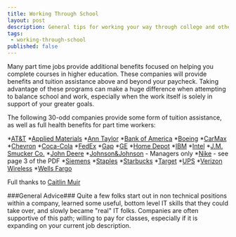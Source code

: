 ```yaml
---
title: Working Through School
layout: post
description: General tips for working your way through college and other higher-ed
tags:
 - working-through-school
published: false
---
```


Many part time jobs provide additional benefits focused on helping you complete courses in higher education. These companies will provide benefits and tuition assistance above and beyond your paycheck. Taking advantage of these programs can make a huge difference when attempting to balance school and work, especially when the work itself is solely in support of your greater goals.

The following 30-odd companies provide some form of tuition assistance, as well as full health benefits for part time workers:

*[AT&T](http://att.jobs/docs/Non_Management_Employee_Benefits.pdf)
*[Applied Materials](http://www.appliedmaterials.com/node/1471)
*[Ann Taylor](https://www.anncareers.com/assets/media/career-growth/2012%20BENEFITS_ONE_SHEET_FINAL.pdf)
*[Bank of America](https://www.acclarisbenefits.com/common/3_FT-H-456B_113_Tuition_Reimbursement_Form_FINAL.pdf)
*[Boeing](http://www.boeing.com/boeing/careers/collegecareers/learning_programs.page)
*[CarMax](http://www.carmax.com/enus/company-info/jobs-benefits.html#Tuition-Assistance)
*[Chevron](http://careers.chevron.com/brochures/E781.pdf)
*[Coca-Cola](http://www.coca-colacompany.com/careers/us-employee-benefits)
*[FedEx](http://about.van.fedex.com/recognition-programs)
*[Gap](http://www.gapinc.com/content/gapinc/html/careers/lifeatgap/benefits.html)
*[GE](http://www.geconsumerandindustrial.com/hr/careers/benefits.htm)
*[Home Depot](https://corporate.homedepot.com/Associates/Benefits/Pages/TuitionReimbursement.aspx)
*[IBM](http://www-304.ibm.com/jct03001c/services/learning/ites.wss/tp/en?pageType=page&c=a0012224)
*[Intel](http://www.intel.com/content/www/us/en/jobs/life-at-intel/usa/life-and-work.html)
*[J.M. Smucker Co.](http://www.jmsmucker.com/smuckers-careers/benefits)
*[John Deere](http://www.deere.com/wps/dcom/en_US/corporate/our_company/careers/why_john_deere/benefits/benefits.page)
*[Johnson&Johnson](http://www.acuvue.com/careers) - Managers only
*[Nike](ssuu.com/bountyjobs/docs/nike_benefits_summary_jan_2011) - see page 3 of the PDF
*[Siemens](http://www.benefitsquickstart.com/resources/additional-benefits)
*[Staples](http://www.staplesassociatescholarship.com/Resources/CourseDocumentationForm.pdf)
*[Starbucks](http://assets.starbucks.com/assets/7343fbbdc87845ff9a000ee009707893.pdf)
*[Target](https://corporate.target.com/careers/benefits/career-benefits)
*[UPS](https://ups.managehr.com/earn-and-learn-program.htm)
*[Verizon Wireless](http://www.verizon.com/jobs/workinghere_benefits.html)
*[Wells Fargo](https://www.wellsfargo.com/careers/life/benefits)

Full thanks to [Caitlin Muir](http://www.collegeplus.org/blog/33-companies-that-can-save-you-from-college-debt)

###General Advice###
Quite a few folks start out in non technical positions within a company, learned some useful, bottom level IT skills that they could take over, and slowly became "real" IT folks. Companies are often supportive of this path; willing to pay for classes, especially if it is expanding on your current job description.